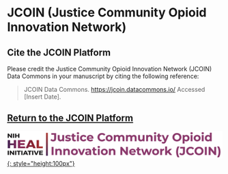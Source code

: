 # JCOIN (Justice Community Opioid Innovation Network)

## Cite the JCOIN Platform
Please credit the Justice Community Opioid Innovation Network (JCOIN) Data Commons in your manuscript by citing the following reference:

> JCOIN Data Commons. https://jcoin.datacommons.io/ Accessed [Insert Date].

## [Return to the JCOIN Platform][JCOIN Platform]

[![JCOIN Logo][img JCOIN logo]{: style="height:100px"}][JCOIN Platform]

<!-- Links and Images -->
[JCOIN Platform]: https://jcoin.datacommons.io/
[Gen3.org]: https://gen3.org/
[img JCOIN logo]: ./img/JCOIN-logo.png
[img Gen3 logo]: ./img/gen3blue.png
<!-- 
[doi link]: 
[pmid link]: 
[pmcid link]: 
-->